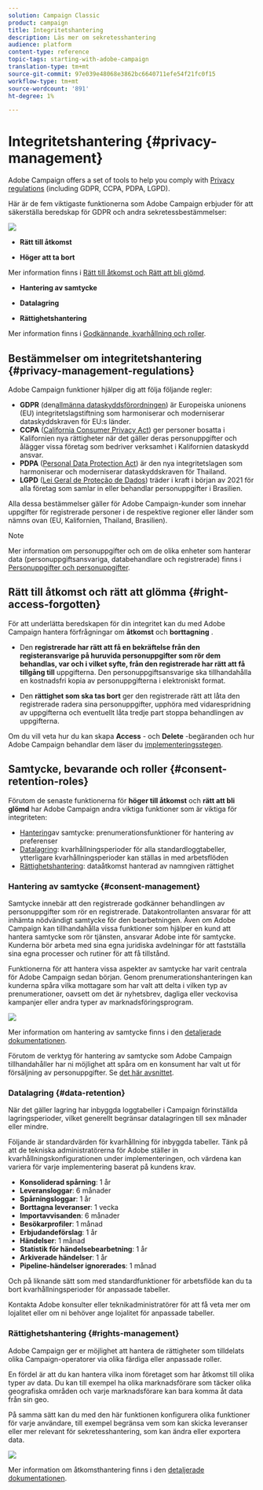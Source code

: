```yaml
---
solution: Campaign Classic
product: campaign
title: Integritetshantering
description: Läs mer om sekretesshantering
audience: platform
content-type: reference
topic-tags: starting-with-adobe-campaign
translation-type: tm+mt
source-git-commit: 97e039e48068e3862bc6640711efe54f21fc0f15
workflow-type: tm+mt
source-wordcount: '891'
ht-degree: 1%

---
```



# Integritetshantering {#privacy-management}

Adobe Campaign offers a set of tools to help you comply with [Privacy regulations](#privacy-management-regulations) (including GDPR, CCPA, PDPA, LGPD).

Här är de fem viktigaste funktionerna som Adobe Campaign erbjuder för att säkerställa beredskap för GDPR och andra sekretessbestämmelser:

![](assets/privacy-gdpr-use-cases.png)

* **Rätt till åtkomst**

* **Höger att ta bort**

Mer information finns i [Rätt till åtkomst och Rätt att bli glömd](#right-access-forgotten).

* **Hantering av samtycke**

* **Datalagring**

* **Rättighetshantering**

Mer information finns i [Godkännande, kvarhållning och roller](#consent-retention-roles).

<!--This section presents general information on what Privacy management is and the features provided by Adobe Campaign to manage the [Right to Access and Right to be Forgotten](#right-access-forgotten).

It also contains information on important features to manage Privacy ([Consent, Retention and Roles](#consent-retention-roles)), as well as best practices to help you with your Privacy compliance when using Adobe Campaign.-->

## Bestämmelser om integritetshantering {#privacy-management-regulations}

Adobe Campaign funktioner hjälper dig att följa följande regler:

* **GDPR** (den[allmänna dataskyddsförordningen](https://ec.europa.eu/info/law/law-topic/data-protection/reform/what-does-general-data-protection-regulation-gdpr-govern_en)) är Europeiska unionens (EU) integritetslagstiftning som harmoniserar och moderniserar dataskyddskraven för EU:s länder.
* **CCPA** ([California Consumer Privacy Act](https://leginfo.legislature.ca.gov/faces/codes_displayText.xhtml?lawCode=CIV&amp;division=3.&amp;title=1.81.5.&amp;part=4.&amp;kapitel=&amp;artikel=)) ger personer bosatta i Kalifornien nya rättigheter när det gäller deras personuppgifter och ålägger vissa företag som bedriver verksamhet i Kalifornien dataskydd ansvar.
* **PDPA** ([Personal Data Protection Act](https://secureprivacy.ai/thailand-pdpa-summary-what-businesses-need-to-know/)) är den nya integritetslagen som harmoniserar och moderniserar dataskyddskraven för Thailand.
* **LGPD** ([Lei Geral de Proteção de Dados](https://iapp.org/media/pdf/resource_center/Brazilian_General_Data_Protection_Law.pdf)) träder i kraft i början av 2021 för alla företag som samlar in eller behandlar personuppgifter i Brasilien.

Alla dessa bestämmelser gäller för Adobe Campaign-kunder som innehar uppgifter för registrerade personer i de respektive regioner eller länder som nämns ovan (EU, Kalifornien, Thailand, Brasilien).

<!--Several Privacy capabilities are available in Adobe Campaign, including consent management, data retention settings, and rights management. See [Consent, Retention and Roles](#consent-retention-roles). In addition to this, Adobe Campaign helps facilitate your readiness as Data Controller for certain Privacy requests. See [Right to Access and Right to be Forgotten](#right-access-forgotten).-->

>[!NOTE]
>
>Mer information om personuppgifter och om de olika enheter som hanterar data (personuppgiftsansvariga, databehandlare och registrerade) finns i [Personuppgifter och personuppgifter](../../platform/using/privacy-and-recommendations.md#personal-data).

## Rätt till åtkomst och rätt att glömma {#right-access-forgotten}

För att underlätta beredskapen för din integritet kan du med Adobe Campaign hantera förfrågningar om **åtkomst** och **borttagning** .

* Den **registrerade har rätt att få en bekräftelse från den registeransvarige på huruvida personuppgifter som rör dem behandlas, var och i vilket syfte, från den registrerade har rätt att få tillgång till** uppgifterna. Den personuppgiftsansvarige ska tillhandahålla en kostnadsfri kopia av personuppgifterna i elektroniskt format.

* Den **rättighet som ska tas bort** ger den registrerade rätt att låta den registrerade radera sina personuppgifter, upphöra med vidarespridning av uppgifterna och eventuellt låta tredje part stoppa behandlingen av uppgifterna.

Om du vill veta hur du kan skapa **Access** - och **Delete** -begäranden och hur Adobe Campaign behandlar dem läser du [implementeringsstegen](../../platform/using/privacy-requests.md).

<!--Tutorials on Privacy management in Campaign Standard are also available [here](https://docs.adobe.com/content/help/en/campaign-standard-learn/tutorials/privacy/privacy-overview.html).
https://experienceleague.corp.adobe.com/docs/campaign-standard-learn/tutorials/privacy/privacy-overview.html?lang=en-->

## Samtycke, bevarande och roller {#consent-retention-roles}

Förutom de senaste funktionerna för **höger till åtkomst** och **rätt att bli glömd** har Adobe Campaign andra viktiga funktioner som är viktiga för integriteten:

* [Hantering](#consent-management)av samtycke: prenumerationsfunktioner för hantering av preferenser
* [Datalagring](#data-retention): kvarhållningsperioder för alla standardloggtabeller, ytterligare kvarhållningsperioder kan ställas in med arbetsflöden
* [Rättighetshantering](#rights-management): dataåtkomst hanterad av namngiven rättighet

### Hantering av samtycke {#consent-management}

Samtycke innebär att den registrerade godkänner behandlingen av personuppgifter som rör en registrerade. Datakontrollanten ansvarar för att inhämta nödvändigt samtycke för den bearbetningen. Även om Adobe Campaign kan tillhandahålla vissa funktioner som hjälper en kund att hantera samtycke som rör tjänsten, ansvarar Adobe inte för samtycke. Kunderna bör arbeta med sina egna juridiska avdelningar för att fastställa sina egna processer och rutiner för att få tillstånd.

Funktionerna för att hantera vissa aspekter av samtycke har varit centrala för Adobe Campaign sedan början. Genom prenumerationshanteringen kan kunderna spåra vilka mottagare som har valt att delta i vilken typ av prenumerationer, oavsett om det är nyhetsbrev, dagliga eller veckovisa kampanjer eller andra typer av marknadsföringsprogram.

![](assets/privacy-consent-management.png)

Mer information om hantering av samtycke finns i den [detaljerade dokumentationen](../../delivery/using/managing-subscriptions.md).

Förutom de verktyg för hantering av samtycke som Adobe Campaign tillhandahåller har ni möjlighet att spåra om en konsument har valt ut för försäljning av personuppgifter. Se [det här avsnittet](../../platform/using/privacy-requests.md##sale-of-personal-information-ccpa).

### Datalagring {#data-retention}

När det gäller lagring har inbyggda loggtabeller i Campaign förinställda lagringsperioder, vilket generellt begränsar datalagringen till sex månader eller mindre.

Följande är standardvärden för kvarhållning för inbyggda tabeller. Tänk på att de tekniska administratörerna för Adobe ställer in kvarhållningskonfigurationen under implementeringen, och värdena kan variera för varje implementering baserat på kundens krav.

* **Konsoliderad spårning**: 1 år
* **Leveransloggar**: 6 månader
* **Spårningsloggar**: 1 år
* **Borttagna leveranser**: 1 vecka
* **Importavvisanden**: 6 månader
* **Besökarprofiler**: 1 månad
* **Erbjudandeförslag**: 1 år
* **Händelser**: 1 månad
* **Statistik för händelsebearbetning**: 1 år
* **Arkiverade händelser**: 1 år
* **Pipeline-händelser ignorerades**: 1 månad

Och på liknande sätt som med standardfunktioner för arbetsflöde kan du ta bort kvarhållningsperioder för anpassade tabeller.

Kontakta Adobe konsulter eller teknikadministratörer för att få veta mer om lojalitet eller om ni behöver ange lojalitet för anpassade tabeller.

### Rättighetshantering {#rights-management}

Adobe Campaign ger er möjlighet att hantera de rättigheter som tilldelats olika Campaign-operatorer via olika färdiga eller anpassade roller.

En fördel är att du kan hantera vilka inom företaget som har åtkomst till olika typer av data. Du kan till exempel ha olika marknadsförare som täcker olika geografiska områden och varje marknadsförare kan bara komma åt data från sin geo.

På samma sätt kan du med den här funktionen konfigurera olika funktioner för varje användare, till exempel begränsa vem som kan skicka leveranser eller mer relevant för sekretesshantering, som kan ändra eller exportera data.

![](assets/privacy-user-management.png)

Mer information om åtkomsthantering finns i den [detaljerade dokumentationen](../../platform/using/access-management.md).